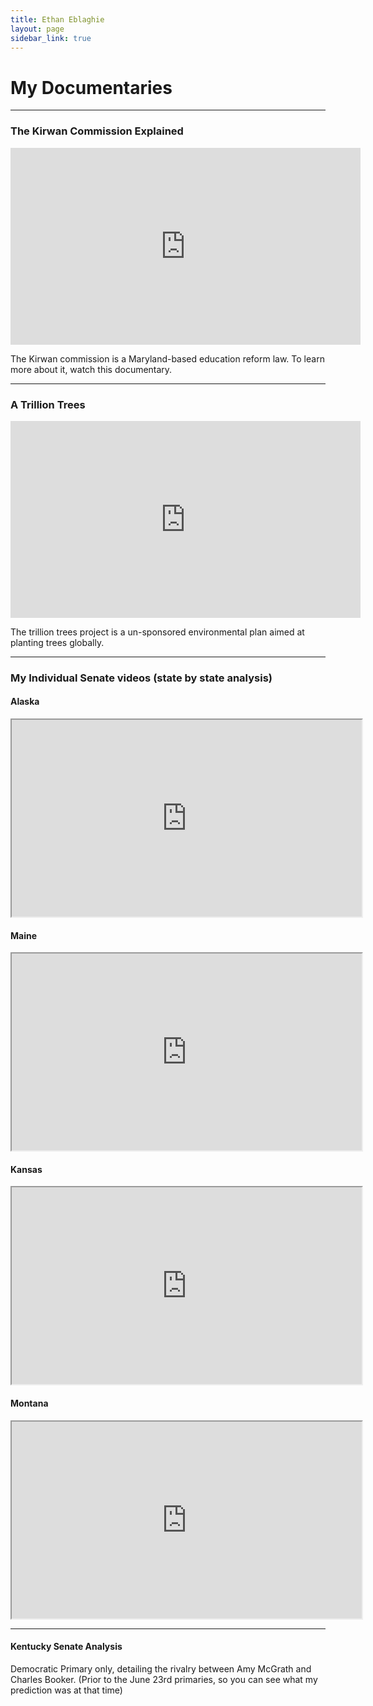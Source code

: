 ```yaml
---
title: Ethan Eblaghie
layout: page
sidebar_link: true
---
```


# My Documentaries

---

### The Kirwan Commission Explained

<iframe width="560" height="315" src="https://www.youtube.com/embed/aCJu1QyjfXo" frameborder="0" allow="accelerometer; encrypted-media; gyroscope; picture-in-picture" allowfullscreen></iframe>

The Kirwan commission is a Maryland-based education reform law. To learn more about it, watch this documentary.

---

### A Trillion Trees

<iframe width="560" height="315" src="https://www.youtube.com/embed/IflfYdC0D-k" frameborder="0" allow="accelerometer; autoplay; encrypted-media; gyroscope; picture-in-picture" allowfullscreen></iframe>

The trillion trees project is a un-sponsored environmental plan aimed at planting trees globally.

---

<!--# My Senate Election Videos

{% include row %} {% include column %}

{% include youtube id="KtFrI9OE_9k" %}

{% include endsection %} {% include column %}

**Full Senate Election Videos**

 US Senate Predictions 2020

JHK Senate Predictions 2020 

{% include endsection %} {% include column %}

{% include youtube id="FSGVNGFD3Pw"}

{% include endsection %} {% include endsection %}-->

### My Individual Senate videos (state by state analysis)

#### Alaska

<iframe width=560 height=315 src="https://www.youtube.com/embed/CA4WDBgO6A0" gesture="media"  allow="encrypted-media" allowfullscreen></iframe>

#### Maine

<iframe width=560 height=315 src="https://www.youtube.com/embed/9UdkklilQRo" gesture="media"  allow="encrypted-media" allowfullscreen></iframe>

#### Kansas

<iframe width=560 height=315 src="https://www.youtube.com/embed/zRBZl4ZJXyk" gesture="media"  allow="encrypted-media" allowfullscreen></iframe>

#### Montana

<iframe width=560 height=315 src="https://www.youtube.com/embed/0t7hG-0YrDk" gesture="media"  allow="encrypted-media" allowfullscreen></iframe>

---

#### Kentucky Senate Analysis

<!--{% include youtube id=T79BuiwNXr4 %}-->

Democratic Primary only, detailing the rivalry between Amy McGrath and Charles Booker. (Prior to the June 23rd primaries, so you can see what my prediction was at that time)